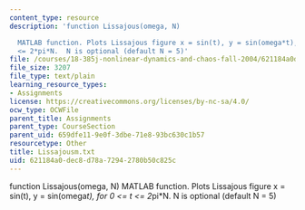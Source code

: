 ```yaml
---
content_type: resource
description: 'function Lissajous(omega, N)

  MATLAB function. Plots Lissajous figure x = sin(t), y = sin(omega*t), for 0 <= t
  <= 2*pi*N.  N is optional (default N = 5)'
file: /courses/18-385j-nonlinear-dynamics-and-chaos-fall-2004/621184a0dec8d78a72942780b50c825c_Lissajousm.txt
file_size: 3207
file_type: text/plain
learning_resource_types:
- Assignments
license: https://creativecommons.org/licenses/by-nc-sa/4.0/
ocw_type: OCWFile
parent_title: Assignments
parent_type: CourseSection
parent_uid: 659dfe11-9e0f-3dbe-71e8-93bc630c1b57
resourcetype: Other
title: Lissajousm.txt
uid: 621184a0-dec8-d78a-7294-2780b50c825c
---
```

function Lissajous(omega, N)
MATLAB function. Plots Lissajous figure x = sin(t), y = sin(omega*t), for 0 <= t <= 2*pi*N.  N is optional (default N = 5)